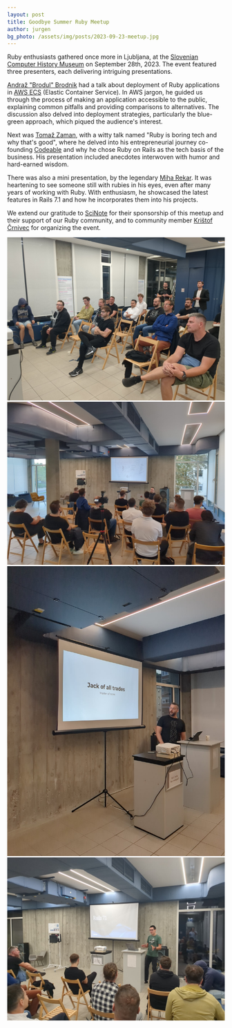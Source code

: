 ```yaml
---
layout: post
title: Goodbye Summer Ruby Meetup
author: jurgen
bg_photo: /assets/img/posts/2023-09-23-meetup.jpg
---
```


Ruby enthusiasts gathered once more in Ljubljana, at the [Slovenian Computer History Museum] on September 28th, 2023. The event featured three presenters, each delivering intriguing presentations.

[Andraž "Brodul" Brodnik] had a talk about deployment of Ruby applications in [AWS ECS] (Elastic Container Service). In AWS jargon, he guided us through the process of making an application accessible to the public, explaining common pitfalls and providing comparisons to alternatives. The discussion also delved into deployment strategies, particularly the blue-green approach, which piqued the audience's interest.

Next was [Tomaž Zaman], with a witty talk named "Ruby is boring tech and why that's good", where he delved into his entrepreneurial journey co-founding [Codeable] and why he chose Ruby on Rails as the tech basis of the business. His presentation included anecdotes interwoven with humor and hard-earned wisdom.

There was also a mini presentation, by the legendary [Miha Rekar]. It was heartening to see someone still with rubies in his eyes, even after many years of working with Ruby. With enthusiasm, he showcased the latest features in Rails 7.1 and how he incorporates them into his projects.

We extend our gratitude to [SciNote] for their sponsorship of this meetup and their support of our Ruby community, and to community member [Krištof Črnivec] for organizing the event.

<div class="gallery">
  <a href="/assets/img/posts/2023-09-23-meetup.jpg" target="_blank" >
    <img src="/assets/img/posts/2023-09-23-meetup.jpg" alt="Attendees of Ruby Meetup September 2023 Ljubljana">
  </a>
  <a href="/assets/img/posts/2023-09-23-meetup-andraz-brodnik.jpg" target="_blank">
    <img src="/assets/img/posts/2023-09-23-meetup-andraz-brodnik.jpg" alt="Andraz Brodnik: Deploy your Rails app to ECS">
  </a>
  <a href="/assets/img/posts/2023-09-23-meetup-tomaz-zaman.jpg" target="_blank">
    <img src="/assets/img/posts/2023-09-23-meetup-tomaz-zaman.jpg" alt="Tomaž Zaman: Ruby is boring tech and why that's good">
  </a>
  <a href="/assets/img/posts/2023-09-23-meetup-miha-rekar.jpg" target="_blank">
    <img src="/assets/img/posts/2023-09-23-meetup-miha-rekar.jpg" alt="Miha Rekar: Rails 7.1">
  </a>
</div>

[Slovenian Computer History Museum]: https://www.racunalniski-muzej.si/
[Andraž "Brodul" Brodnik]: https://www.brodul.org/
[AWS ECS]: https://aws.amazon.com/ecs/
[Tomaž Zaman]: https://x.com/TomazZaman
[Codeable]: https://www.codeable.io/
[Miha Rekar]: https://mr.si/
[SciNote]: https://www.scinote.net/
[Krištof Črnivec]: https://si.linkedin.com/in/kri%C5%A1tof-%C4%8Drnivec-582a60150
